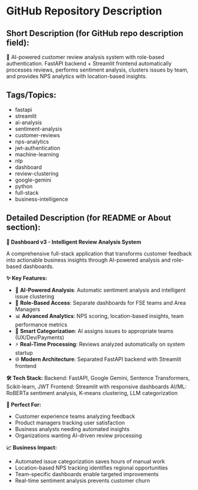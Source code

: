 # GitHub Repository Description

## Short Description (for GitHub repo description field):
🔐 AI-powered customer review analysis system with role-based authentication. FastAPI backend + Streamlit frontend automatically processes reviews, performs sentiment analysis, clusters issues by team, and provides NPS analytics with location-based insights.

## Tags/Topics:
- fastapi
- streamlit
- ai-analysis
- sentiment-analysis
- customer-reviews
- nps-analytics
- jwt-authentication
- machine-learning
- nlp
- dashboard
- review-clustering
- google-gemini
- python
- full-stack
- business-intelligence

## Detailed Description (for README or About section):

**🚀 Dashboard v3 - Intelligent Review Analysis System**

A comprehensive full-stack application that transforms customer feedback into actionable business insights through AI-powered analysis and role-based dashboards.

**✨ Key Features:**
- 🤖 **AI-Powered Analysis**: Automatic sentiment analysis and intelligent issue clustering
- 🔐 **Role-Based Access**: Separate dashboards for FSE teams and Area Managers  
- 📊 **Advanced Analytics**: NPS scoring, location-based insights, team performance metrics
- 🎯 **Smart Categorization**: AI assigns issues to appropriate teams (UX/Dev/Payments)
- ⚡ **Real-Time Processing**: Reviews analyzed automatically on system startup
- 🌐 **Modern Architecture**: Separated FastAPI backend with Streamlit frontend

**🛠️ Tech Stack:**
Backend: FastAPI, Google Gemini, Sentence Transformers, Scikit-learn, JWT
Frontend: Streamlit with responsive dashboards
AI/ML: RoBERTa sentiment analysis, K-means clustering, LLM categorization

**🎯 Perfect For:**
- Customer experience teams analyzing feedback
- Product managers tracking user satisfaction  
- Business analysts needing automated insights
- Organizations wanting AI-driven review processing

**📈 Business Impact:**
- Automated issue categorization saves hours of manual work
- Location-based NPS tracking identifies regional opportunities
- Team-specific dashboards enable targeted improvements
- Real-time sentiment analysis prevents customer churn
